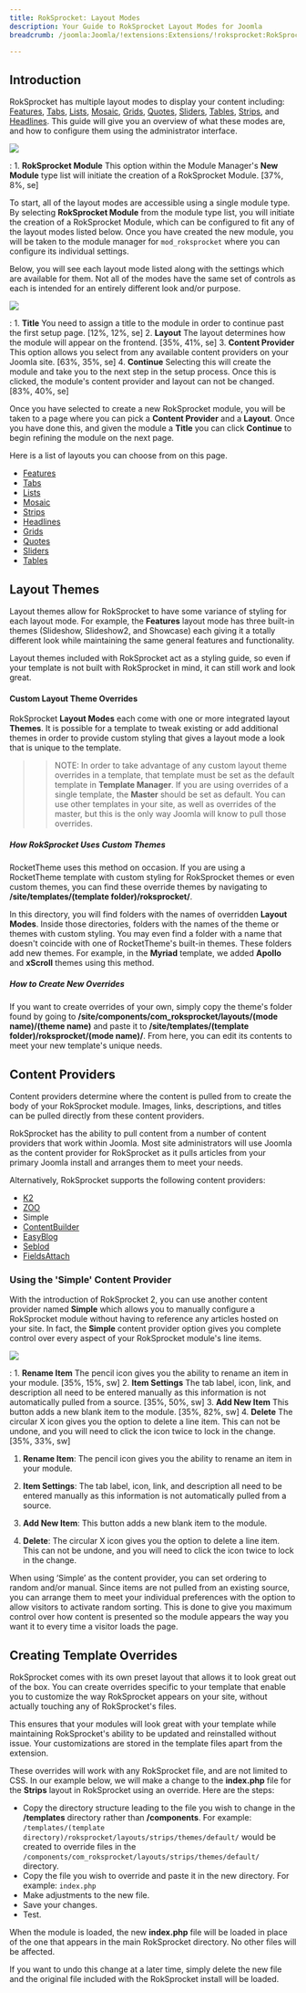 ```yaml
---
title: RokSprocket: Layout Modes
description: Your Guide to RokSprocket Layout Modes for Joomla
breadcrumb: /joomla:Joomla/!extensions:Extensions/!roksprocket:RokSprocket

---
```


Introduction
------------

RokSprocket has multiple layout modes to display your content including: [Features][features_link], [Tabs][tabs_link], [Lists][lists_link], [Mosaic][mosaic_link], [Grids][grids_link], [Quotes][quotes_link], [Sliders][sliders_link], [Tables][tables_link], [Strips][strips_link], and [Headlines][headlines_link]. This guide will give you an overview of what these modes are, and how to configure them using the administrator interface.

![][roksprocket_module_1]

:   1. **RokSprocket Module** This option within the Module Manager's **New Module** type list will initiate the creation of a RokSprocket Module. [37%, 8%, se]

To start, all of the layout modes are accessible using a single module type. By selecting **RokSprocket Module** from the module type list, you will initiate the creation of a RokSprocket Module, which can be configured to fit any of the layout modes listed below. Once you have created the new module, you will be taken to the module manager for `mod_roksprocket` where you can configure its individual settings. 

Below, you will see each layout mode listed along with the settings which are available for them. Not all of the modes have the same set of controls as each is intended for an entirely different look and/or purpose.

![][content]

:   1. **Title** You need to assign a title to the module in order to continue past the first setup page. [12%, 12%, se]
    2. **Layout** The layout determines how the module will appear on the frontend. [35%, 41%, se]
    3. **Content Provider** This option allows you select from any available content providers on your Joomla site. [63%, 35%, se]
    4. **Continue** Selecting this will create the module and take you to the next step in the setup process. Once this is clicked, the module's content provider and layout can not be changed. [83%, 40%, se]

Once you have selected to create a new RokSprocket module, you will be taken to a page where you can pick a **Content Provider** and a **Layout**. Once you have done this, and given the module a **Title** you can click **Continue** to begin refining the module on the next page.

Here is a list of layouts you can choose from on this page.

* [Features][features_link]
* [Tabs][tabs_link]
* [Lists][lists_link]
* [Mosaic][mosaic_link]
* [Strips][strips_link]
* [Headlines][headlines_link]
* [Grids][grids_link]
* [Quotes][quotes_link]
* [Sliders][sliders_link]
* [Tables][tables_link]

Layout Themes
-----

Layout themes allow for RokSprocket to have some variance of styling for each layout mode. For example, the **Features** layout mode has three built-in themes (Slideshow, Slideshow2, and Showcase) each giving it a totally different look while maintaining the same general features and functionality.

Layout themes included with RokSprocket act as a styling guide, so even if your template is not built with RokSprocket in mind, it can still work and look great.

#### Custom Layout Theme Overrides

RokSprocket **Layout Modes** each come with one or more integrated layout **Themes**. It is possible for a template to tweak existing or add additional themes in order to provide custom styling that gives a layout mode a look that is unique to the template. 

>> NOTE: In order to take advantage of any custom layout theme overrides in a template, that template must be set as the default template in **Template Manager**. If you are using overrides of a single template, the **Master** should be set as default. You can use other templates in your site, as well as overrides of the master, but this is the only way Joomla will know to pull those overrides.

##### How RokSprocket Uses Custom Themes

RocketTheme uses this method on occasion. If you are using a RocketTheme template with custom styling for RokSprocket themes or even custom themes, you can find these override themes by navigating to **/site/templates/(template folder)/roksprocket/**. 

In this directory, you will find folders with the names of overridden **Layout Modes**. Inside those directories, folders with the names of the theme or themes with custom styling. You may even find a folder with a name that doesn't coincide with one of RocketTheme's built-in themes. These folders add new themes. For example, in the **Myriad** template, we added **Apollo** and **xScroll** themes using this method.

##### How to Create New Overrides

If you want to create overrides of your own, simply copy the theme's folder found by going to **/site/components/com_roksprocket/layouts/(mode name)/(theme name)** and paste it to **/site/templates/(template folder)/roksprocket/(mode name)/**. From here, you can edit its contents to meet your new template's unique needs. 

Content Providers
-----

Content providers determine where the content is pulled from to create the body of your RokSprocket module. Images, links, descriptions, and titles can be pulled directly from these content providers.

RokSprocket has the ability to pull content from a number of content providers that work within Joomla. Most site administrators will use Joomla as the content provider for RokSprocket as it pulls articles from your primary Joomla install and arranges them to meet your needs. 

Alternatively, RokSprocket supports the following content providers:

* [K2][K2]
* [ZOO][zoo]
* Simple
* [ContentBuilder][contentbuilder]
* [EasyBlog][easyblog]
* [Seblod][seblod]
* [FieldsAttach][fieldsattach] 

### Using the 'Simple' Content Provider

With the introduction of RokSprocket 2, you can use another content provider named **Simple** which allows you to manually configure a RokSprocket module without having to reference any articles hosted on your site. In fact, the **Simple** content provider option gives you complete control over every aspect of your RokSprocket module's line items.

![][simple]

:   1. **Rename Item** The pencil icon gives you the ability to rename an item in your module. [35%, 15%, sw]
    2. **Item Settings** The tab label, icon, link, and description all need to be entered manually as this information is not automatically pulled from a source. [35%, 50%, sw]
    3. **Add New Item** This button adds a new blank item to the module. [35%, 82%, sw]
    4. **Delete** The circular X icon gives you the option to delete a line item. This can not be undone, and you will need to click the icon twice to lock in the change. [35%, 33%, sw]

1. **Rename Item**: The pencil icon gives you the ability to rename an item in your module.

2. **Item Settings**: The tab label, icon, link, and description all need to be entered manually as this information is not automatically pulled from a source.

3. **Add New Item**: This button adds a new blank item to the module.

4. **Delete**: The circular X icon gives you the option to delete a line item. This can not be undone, and you will need to click the icon twice to lock in the change.

When using ‘Simple’ as the content provider, you can set ordering to random and/or manual. Since items are not pulled from an existing source, you can arrange them to meet your individual preferences with the option to allow visitors to activate random sorting. This is done to give you maximum control over how content is presented so the module appears the way you want it to every time a visitor loads the page.

Creating Template Overrides
-----

RokSprocket comes with its own preset layout that allows it to look great out of the box. You can create overrides specific to your template that enable you to customize the way RokSprocket appears on your site, without actually touching any of RokSprocket's files. 

This ensures that your modules will look great with your template while maintaining RokSprocket's ability to be updated and reinstalled without issue. Your customizations are stored in the template files apart from the extension.

These overrides will work with any RokSprocket file, and are not limited to CSS. In our example below, we will make a change to the **index.php** file for the **Strips** layout in RokSprocket using an override. Here are the steps:

* Copy the directory structure leading to the file you wish to change in the **/templates** directory rather than **/components**. For example: `/templates/(template directory)/roksprocket/layouts/strips/themes/default/` would be created to override files in the `/components/com_roksprocket/layouts/strips/themes/default/` directory.
* Copy the file you wish to override and paste it in the new directory. For example: `index.php`
* Make adjustments to the new file.
* Save your changes.
* Test.

When the module is loaded, the new **index.php** file will be loaded in place of the one that appears in the main RokSprocket directory. No other files will be affected.

If you want to undo this change at a later time, simply delete the new file and the original file included with the RokSprocket install will be loaded.

[features_link]: features_mode.md
[lists_link]: lists_mode.md
[tabs_link]: tabs_mode.md
[mosaic_link]: mosaic_mode.md
[headlines_link]: headlines_mode.md
[strips_link]: strips_mode.md
[grids_link]: grids_mode.md
[sliders_link]: sliders_mode.md
[tables_link]: tables_mode.md
[quotes_link]: quotes_mode.md
[roksprocket_module_1]: assets/roksprocket_module_1.jpeg
[strips_demo]: assets/strips_demo.jpeg
[fieldsattach]: http://fieldsattach.com/
[seblod]: http://www.seblod.com/
[easyblog]: http://stackideas.com/easyblog.html
[contentbuilder]: http://crosstec.de/en/extensions/joomla-cck-download.html
[zoo]: http://extensions.joomla.org/extensions/authoring-a-content/content-construction/12479
[K2]: http://getk2.org/index.php
[simple]: assets/roksprocket_simple.jpg
[content]: assets/roksprocket_content.jpg